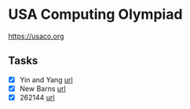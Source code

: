 # USA Computing Olympiad

https://usaco.org

## Tasks

- [x] Yin and Yang [url](https://usaco.org/index.php?page=viewproblem2&cpid=286)
- [x] New Barns [url](https://usaco.org/index.php?page=viewproblem2&cpid=817)
- [x] 262144 [url](https://usaco.org/index.php?page=viewproblem2&cpid=648)
